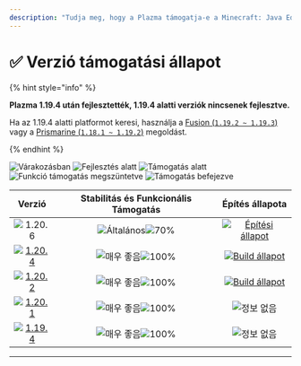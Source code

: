 ```yaml
---
description: "Tudja meg, hogy a Plazma támogatja-e a Minecraft: Java Edition verziót."
---
```


# ✅ Verzió támogatási állapot

{% hint style="info" %}

**Plazma 1.19.4 után fejlesztették, 1.19.4 alatti verziók nincsenek fejlesztve.**

Ha az 1.19.4 alatti platformot keresi, használja a [Fusion (`1.19.2 ~ 1.19.3`)](https://github.com/RuinedTechnologyUnify/Fusion) vagy a [Prismarine (`1.18.1 ~ 1.19.2`)](https://github.com/PrismarineTeam/Prismarine) megoldást.

{% endhint %}

[wtr]: https://badge.plazmamc.org/0/릴리스%20대기중
[idv]: <https://badge.plazmamc.org/1/fejlesztés alatt>
[atv]: <https://badge.plazmamc.org/2/támogatás alatt>
[fse]: <https://badge.plazmamc.org/6/funkció támogatás megszüntetve>
[eol]: <https://badge.plazmamc.org/4/támogatás befejezve>
[ukn]: https://badge.plazmamc.org/0/정보%20없음
[vgd]: https://badge.plazmamc.org/1/매우%20좋음
[mid]: https://badge.plazmamc.org/6/általános
[100]: https://badge.plazmamc.org/percent/100

![Várakozásban][wtr] ![Fejlesztés alatt][idv] ![Támogatás alatt][atv] ![Funkció támogatás megszüntetve][fse] ![Támogatás befejezve][eol]

|                                       Verzió                                      |           Stabilitás    és    Funkcionális Támogatás           |                                              Építés állapota                                             |
| :-------------------------------------------------------------------------------: | :------------------------------------------------------------: | :------------------------------------------------------------------------------------------------------: |
|                   ![1.20.6](https://badge.plazmamc.org/1/1.20.6)                  | ![Általános][vgd]![70%](https://badge.plazmamc.org/percent/70) | [![Építési állapot](https://build.plazmamc.org/1.20.6)](https://build.plazmamc.org/1.20.6?redirect=true) |
| [![1.20.4](https://badge.plazmamc.org/2/1.20.4)](https://git.plazmamc.org/1.20.4) |                    ![매우 좋음][vgd]![100%][100]                   |  [![Build állapot](https://build.plazmamc.org/1.20.4)](https://build.plazmamc.org/1.20.4?redirect=true)  |
| [![1.20.2](https://badge.plazmamc.org/4/1.20.2)](https://git.plazmamc.org/1.20.2) |                    ![매우 좋음][vgd]![100%][100]                   |  [![Build állapot](https://build.plazmamc.org/1.20.2)](https://build.plazmamc.org/1.20.2?redirect=true)  |
| [![1.20.1](https://badge.plazmamc.org/4/1.20.1)](https://git.plazmamc.org/1.20.1) |                    ![매우 좋음][vgd]![100%][100]                   |                                               ![정보 없음][ukn]                                              |
| [![1.19.4](https://badge.plazmamc.org/4/1.19.4)](https://git.plazmamc.org/1.19.4) |                    ![매우 좋음][vgd]![100%][100]                   |                                               ![정보 없음][ukn]                                              |

***
